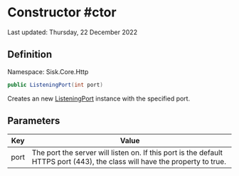 # Constructor #ctor
Last updated: Thursday, 22 December 2022

## Definition
Namespace: Sisk.Core.Http

```csharp
public ListeningPort(int port)
```

Creates an new [ListeningPort](/spec/Sisk/Core/Http/ListeningPort) instance with the specified port.

## Parameters

| Key | Value |
| --- | --- |
| port | The port the server will listen on. If this port is the default HTTPS port (443), the class will have the property  to true. | 

